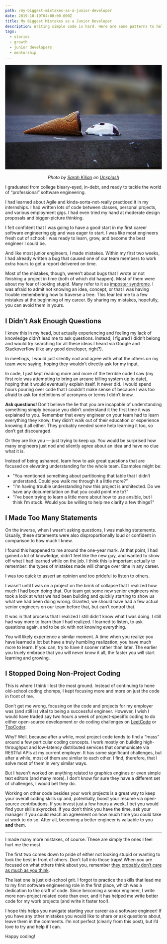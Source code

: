 ```yaml
---
path: /my-biggest-mistakes-as-a-junior-developer
date: 2019-10-19T04:00:00.000Z
title: My Biggest Mistakes as a Junior Developer
description: Writing simple code is hard. Here are some patterns to help!
tags:
  - stories
  - growth
  - junior developers
  - mentorship
---
```


![](../assets/1_Y_ALSRyzK-b-INPlWq8uUQ.jpeg)

<center>

<i>

Photo by [Sarah Kilian](https://unsplash.com/@rojekilian?utm_source=unsplash&utm_medium=referral&utm_content=creditCopyText) on [Unsplash](https://unsplash.com/s/photos/mistake?utm_source=unsplash&utm_medium=referral&utm_content=creditCopyText)

</i>

</center>

I graduated from college bleary-eyed, in-debt, and ready to tackle the world of “professional” software engineering.

I had learned about Agile and kinda-sorta-not-really practiced it in my internships. I had written lots of code between classes, personal projects, and various employment gigs. I had even tried my hand at moderate design proposals and bigger-picture thinking.

I felt confident that I was going to have a good start in my first career software engineering gig and was eager to start. I was like most engineers fresh out of school: I was ready to learn, grow, and become the best engineer I could be.

And like most junior engineers, I made mistakes. Within my first two weeks, I had already written a bug that caused one of our team members to work extra hours to get a report delivered on time.

Most of the mistakes, though, weren’t about bugs that I wrote or not finishing a project in time (both of which did happen). Most of them were about my fear of looking stupid. Many refer to it as [imposter syndrome](https://medium.com/mind-cafe/how-to-overcome-imposter-syndrome-c54e94859ca4). I was afraid to admit not knowing an idea, concept, or that I was having trouble remembering how to traverse a tree.
This fear led me to a few mistakes at the beginning of my career. By sharing my mistakes, hopefully, you can avoid them in yours.

## I Didn’t Ask Enough Questions

I knew this in my head, but actually experiencing and feeling my lack of knowledge didn’t lead me to ask questions. Instead, I figured I didn’t belong and would try searching for all these ideas I heard via Google and Stackoverflow (like any good developer, right?).

In meetings, I would just silently nod and agree with what the others on my team were saying, hoping they wouldn’t directly ask for my input.

In code, I just kept reading more and more of the terrible code I saw (my first role was attempting to bring an arcane billing system up to date), hoping that it would eventually explain itself. It never did. I would spend hours pouring over code that I couldn’t make sense of because I was too afraid to ask for definitions of acronyms or terms I didn’t know.

**Ask questions!** Don’t believe the lie that you are incapable of understanding something simply because you didn’t understand it the first time it was explained to you. Remember that every engineer on your team had to learn everything they know; they didn’t walk out of their education or experience knowing it all either. They probably needed some help learning it too, so don’t get discouraged.

Or they are like you — just trying to keep up. You would be surprised how many engineers just nod and silently agree about an idea and have no clue what it is.

Instead of being ashamed, learn how to ask great questions that are focused on elevating understanding for the whole team. Examples might be:
* “You mentioned something about partitioning that table that I didn’t understand. Could you walk me through it a little more?”
* “I’m having trouble understanding how this project is architected. Do we have any documentation on that you could point me to?”
* “I’ve been trying to learn a little more about how to use ansible, but I think I’m stuck. Would you be willing to help me clarify a few things?”


## I Made Too Many Statements
On the inverse, when I wasn’t asking questions, I was making statements. Usually, these statements were also disproportionally loud or confident in comparison to how much I knew.

I found this happened to me around the one-year mark. At that point, I had gained a lot of knowledge, didn’t feel like the new guy, and wanted to show off what I had learned while on the job. I think this is important actually to remember: the types of mistakes made will change over time in any career.

I was too quick to assert an opinion and too prideful to listen to others.

I wasn’t until I was on a project on the brink of collapse that I realized how much I had been doing that. Our team got some new senior engineers who took a look at what we had been building and quickly starting to show us what we had been doing wrong. Granted, we should have had a few actual senior engineers on our team before that, but can’t control that.

It was in that process that I realized I still didn’t know what I was doing. I still had way more to learn than I had realized. I learned to listen, to ask questions again, and to be ok with not knowing everything.

You will likely experience a similar moment. A time when you realize you have learned a lot but have a truly humbling realization, you have much more to learn. If you can, try to have it sooner rather than later. The earlier you truely embrace that you will never know it all, the faster you will start learning and growing.


## I Stopped Doing Non-Project Coding

This is where I think I lost the most ground. Instead of continuing to hone old-school coding chomps, I kept focusing more and more on just the code in front of me.

Don’t get me wrong, focusing on the code and projects for my employer was (and still is) vital to being a successful engineer. However, I wish I would have traded say two hours a week of project-specific coding to do either open-source development or do coding challenges on [LeetCode](https://leetcode.com/) or [TopCoder](http://topcoder.com/).

Why? Well, because after a while, most project code tends to find a “mass” around a few particular coding concepts. I work mostly on building high-throughput and low-latency distributed services that communicate via RESTful APIs at my current employer. It has some significant challenges, but after a while, most of them are similar to each other. I find, therefore, that I solve most of them in very similar ways.

But I haven’t worked on anything related to graphics engines or even simple text editors (and many more). I don’t know for sure they have a different set of challenges, I would bet they do.

Working on other code besides your work projects is a great way to keep your overall coding skills up and, potentially, boost your resume via open-source contributions. If you invest just a few hours a week, I bet you would find your skills skyrocket. If you don’t think you have the time, ask your manager if you could reach an agreement on how much time you could take at work to do so. After all, becoming a better engineer is valuable to you **and** them.

---

I made many more mistakes, of course. These are simply the ones I feel hurt me the most.

The first two comes down to pride of either not looking stupid or wanting to look the best in front of others. Don’t fall into those traps! When you are focused on what others think about you, remember [they probably don’t care as much as you think](https://medium.com/the-ascent/research-confirms-that-no-one-is-really-thinking-about-you-f6e7b09c458).

The last one is just old-school grit. I forgot to practice the skills that lead me to my first software engineering role in the first place, which was a dedication to the craft of code. Since becoming a senior engineer, I write more non-project related code than ever, and it has helped me write better code for my work projects (and write it faster too!).

I hope this helps you navigate starting your career as a software engineer! If you have any other mistakes you would like to share or ask questions about, leave them in the comments. I’m not perfect (clearly from this post), but I’d love to try and help if I can.

Happy coding!
